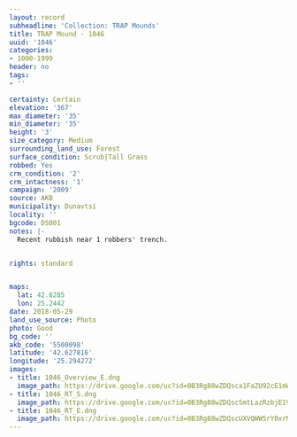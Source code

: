 ```yaml
---
layout: record
subheadline: 'Collection: TRAP Mounds'
title: TRAP Mound - 1046
uuid: '1046'
categories:
- 1000-1999
header: no
tags:
- ''

certainty: Certain
elevation: '367'
max_diameter: '35'
min_diameter: '35'
height: '3'
size_category: Medium
surrounding_land_use: Forest
surface_condition: Scrub|Tall Grass
robbed: Yes
crm_condition: '2'
crm_intactness: '1'
campaign: '2009'
source: AKB
municipality: Dunavtsi
locality: ''
bgcode: DS001
notes: |-
  Recent rubbish near 1 robbers' trench.


rights: standard


maps:
  lat: 42.6285
  lon: 25.2442
date: 2018-05-29
land_use_source: Photo
photo: Good
bg_code: ''
akb_code: '5500098'
latitude: '42.627816'
longitude: '25.294272'
images:
- title: 1046_Overview_E.dng
  image_path: https://drive.google.com/uc?id=0B3Rg88wZDQsca1FaZU92cE1mWDA
- title: 1046_RT_S.dng
  image_path: https://drive.google.com/uc?id=0B3Rg88wZDQscSmtLazRzbjE1VFU
- title: 1046_RT_E.dng
  image_path: https://drive.google.com/uc?id=0B3Rg88wZDQscUXVQWW5rY0xrMHM
---
```

